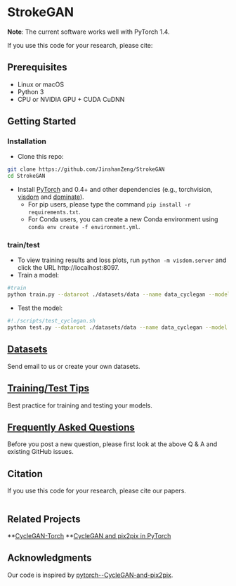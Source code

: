 # StrokeGAN
**Note**: The current software works well with PyTorch 1.4.


If you use this code for your research, please cite:






## Prerequisites
- Linux or macOS
- Python 3
- CPU or NVIDIA GPU + CUDA CuDNN

## Getting Started
### Installation

- Clone this repo:
```bash
git clone https://github.com/JinshanZeng/StrokeGAN
cd StrokeGAN
```

- Install [PyTorch](http://pytorch.org) and 0.4+ and other dependencies (e.g., torchvision, [visdom](https://github.com/facebookresearch/visdom) and [dominate](https://github.com/Knio/dominate)).
  - For pip users, please type the command `pip install -r requirements.txt`.
  - For Conda users, you can create a new Conda environment using `conda env create -f environment.yml`.


###  train/test

- To view training results and loss plots, run `python -m visdom.server` and click the URL http://localhost:8097.
- Train a model:
```bash
#train
python train.py --dataroot ./datasets/data --name data_cyclegan --model cycle_gan
```

- Test the model:
```bash
#!./scripts/test_cyclegan.sh
python test.py --dataroot ./datasets/data --name data_cyclegan --model cycle_gan
```



## [Datasets](docs/datasets.md)
Send email to us or create your own datasets.

## [Training/Test Tips](docs/tips.md)
Best practice for training and testing your models.

## [Frequently Asked Questions](docs/qa.md)
Before you post a new question, please first look at the above Q & A and existing GitHub issues.


## Citation
If you use this code for your research, please cite our papers.
```

```


## Related Projects
**[CycleGAN-Torch](https://github.com/junyanz/CycleGAN) 
**[CycleGAN and pix2pix in PyTorch](https://github.com/junyanz/pytorch-CycleGAN-and-pix2pix)



## Acknowledgments
Our code is inspired by [pytorch--CycleGAN-and-pix2pix](https://github.com/junyanz/pytorch-CycleGAN-and-pix2pix).
